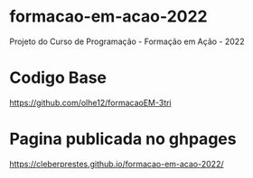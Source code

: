 # formacao-em-acao-2022
Projeto do Curso de Programação - Formação em Ação - 2022
# Codigo Base
https://github.com/olhe12/formacaoEM-3tri
# Pagina publicada no ghpages
https://cleberprestes.github.io/formacao-em-acao-2022/

